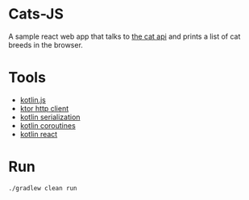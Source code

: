 # Cats-JS
A sample react web app that talks to [the cat api](https://thecatapi.com/) and prints a list of cat breeds in the browser. 

# Tools
- [kotlin.js](https://kotlinlang.org/docs/tutorials/javascript/kotlin-to-javascript/kotlin-to-javascript.html)
- [ktor http client](https://ktor.io/clients/http-client/engines.html#js-javascript)
- [kotlin serialization](https://github.com/Kotlin/kotlinx.serialization)
- [kotlin coroutines](https://kotlinlang.org/docs/reference/coroutines-overview.html)
- [kotlin react](https://github.com/JetBrains/kotlin-wrappers/tree/master/kotlin-react)

# Run
```
./gradlew clean run
```
